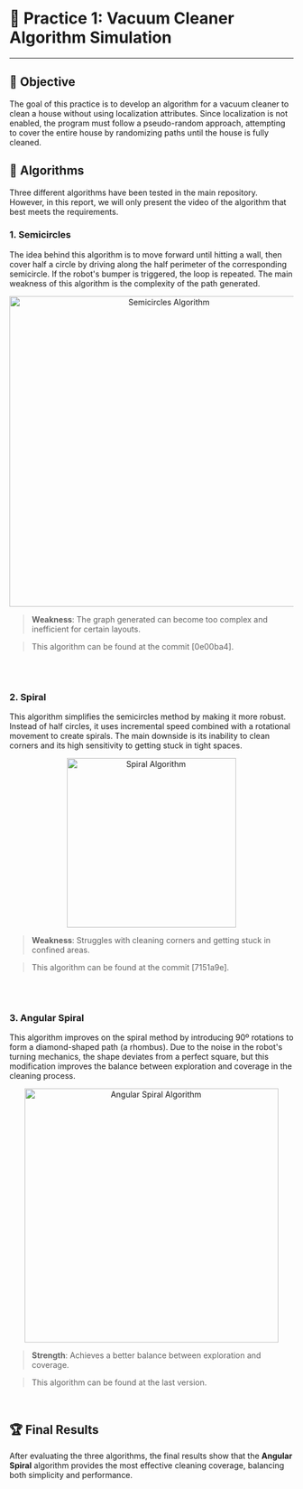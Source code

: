 # 🧹 Practice 1: Vacuum Cleaner Algorithm Simulation
<hr>

## 🎯 Objective
The goal of this practice is to develop an algorithm for a vacuum cleaner to clean a house without using localization attributes. Since localization is not enabled, the program must follow a pseudo-random approach, attempting to cover the entire house by randomizing paths until the house is fully cleaned.

## 🧠 Algorithms
Three different algorithms have been tested in the main repository. However, in this report, we will only present the video of the algorithm that best meets the requirements.

### 1. **Semicircles**
The idea behind this algorithm is to move forward until hitting a wall, then cover half a circle by driving along the half perimeter of the corresponding semicircle. If the robot's bumper is triggered, the loop is repeated. The main weakness of this algorithm is the complexity of the path generated.


<div align="center">
    <img src="https://samthinkgit.github.io/mobile-robotics-blog/images/practice_1_semicircles.png" height=550px alt="Semicircles Algorithm">
</div>

> **Weakness**: The graph generated can become too complex and inefficient for certain layouts.

> This algorithm can be found at the commit [0e00ba4].

<br><br>

### 2. **Spiral**
This algorithm simplifies the semicircles method by making it more robust. Instead of half circles, it uses incremental speed combined with a rotational movement to create spirals. The main downside is its inability to clean corners and its high sensitivity to getting stuck in tight spaces.

<div align="center">
    <img src="https://samthinkgit.github.io/mobile-robotics-blog/images/practice_1_spiral.png" height=300px alt="Spiral Algorithm">
</div>

> **Weakness**: Struggles with cleaning corners and getting stuck in confined areas.

> This algorithm can be found at the commit [7151a9e].

<br><br>

### 3. **Angular Spiral**
This algorithm improves on the spiral method by introducing 90º rotations to form a diamond-shaped path (a rhombus). Due to the noise in the robot's turning mechanics, the shape deviates from a perfect square, but this modification improves the balance between exploration and coverage in the cleaning process.


<div align="center">
    <img src="https://samthinkgit.github.io/mobile-robotics-blog/images/practice_1_rombus.png" height=450px alt="Angular Spiral Algorithm">
</div>

> **Strength**: Achieves a better balance between exploration and coverage.

> This algorithm can be found at the last version.

<br>

## 🏆 Final Results
After evaluating the three algorithms, the final results show that the **Angular Spiral** algorithm provides the most effective cleaning coverage, balancing both simplicity and performance.
